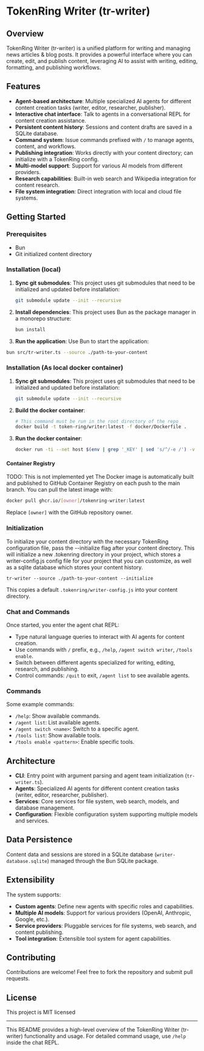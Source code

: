 # TokenRing Writer (tr-writer)

## Overview

TokenRing Writer (tr-writer) is a unified platform for writing and managing news articles & blog posts. It provides a
powerful interface where you can create, edit, and publish content, leveraging AI to assist with writing, editing,
formatting, and publishing workflows.

## Features

- **Agent-based architecture**: Multiple specialized AI agents for different content creation tasks (writer, editor, researcher, publisher).
- **Interactive chat interface**: Talk to agents in a conversational REPL for content creation assistance.
- **Persistent content history**: Sessions and content drafts are saved in a SQLite database.
- **Command system**: Issue commands prefixed with `/` to manage agents, content, and workflows.
- **Publishing integration**: Works directly with your content directory; can initialize with a TokenRing config.
- **Multi-model support**: Support for various AI models from different providers.
- **Research capabilities**: Built-in web search and Wikipedia integration for content research.
- **File system integration**: Direct integration with local and cloud file systems.

## Getting Started

### Prerequisites

- Bun
- Git initialized content directory

### Installation (local)

1. **Sync git submodules**: This project uses git submodules that need to be initialized and updated before
   installation:
   ```bash
   git submodule update --init --recursive
   ```

2. **Install dependencies**: This project uses Bun as the package manager in a monorepo structure:
   ```bash
   bun install
   ```

3. **Run the application**: Use Bun to start the application:

  ```bash
  bun src/tr-writer.ts --source ./path-to-your-content
  ```

### Installation (As local docker container)

1. **Sync git submodules**: This project uses git submodules that need to be initialized and updated before
   installation:
   ```bash
   git submodule update --init --recursive
   ```

2. **Build the docker container**:
   ```bash
   # This command must be run in the root directory of the repo
   docker build -t token-ring/writer:latest -f docker/Dockerfile .
   ```

3. **Run the docker container**:
   ```bash
   docker run -ti --net host $(env | grep '_KEY' | sed 's/^/-e /') -v ./:/repo:rw token-ring/writer:latest
   ```

#### Container Registry

TODO: This is not implemented yet
The Docker image is automatically built and published to GitHub Container Registry on each push to the main branch. You
can pull the latest image with:

```bash
docker pull ghcr.io/[owner]/tokenring-writer:latest
```

Replace `[owner]` with the GitHub repository owner.

### Initialization

To initialize your content directory with the necessary TokenRing configuration file, pass the --initialize flag after
your content directory.
This will initialize a new .tokenring directory in your project, which stores a writer-config.js config file for your
project that you can customize, as well as a sqlite database which stores your content history.

```
tr-writer --source ./path-to-your-content --initialize
```

This copies a default `.tokenring/writer-config.js` into your content directory.

### Chat and Commands

Once started, you enter the agent chat REPL:

- Type natural language queries to interact with AI agents for content creation.
- Use commands with `/` prefix, e.g., `/help`, `/agent switch writer`, `/tools enable`.
- Switch between different agents specialized for writing, editing, research, and publishing.
- Control commands: `/quit` to exit, `/agent list` to see available agents.

### Commands

Some example commands:

- `/help`: Show available commands.
- `/agent list`: List available agents.
- `/agent switch <name>`: Switch to a specific agent.
- `/tools list`: Show available tools.
- `/tools enable <pattern>`: Enable specific tools.

## Architecture

- **CLI**: Entry point with argument parsing and agent team initialization (`tr-writer.ts`).
- **Agents**: Specialized AI agents for different content creation tasks (writer, editor, researcher, publisher).
- **Services**: Core services for file system, web search, models, and database management.
- **Configuration**: Flexible configuration system supporting multiple models and services.

## Data Persistence

Content data and sessions are stored in a SQLite database (`writer-database.sqlite`) managed through the Bun SQLite
package.

## Extensibility

The system supports:
- **Custom agents**: Define new agents with specific roles and capabilities.
- **Multiple AI models**: Support for various providers (OpenAI, Anthropic, Google, etc.).
- **Service providers**: Pluggable services for file systems, web search, and content publishing.
- **Tool integration**: Extensible tool system for agent capabilities.

## Contributing

Contributions are welcome! Feel free to fork the repository and submit pull requests.

## License

This project is MIT licensed

---

This README provides a high-level overview of the TokenRing Writer (tr-writer) functionality and usage. For detailed
command usage, use `/help` inside the chat REPL.
